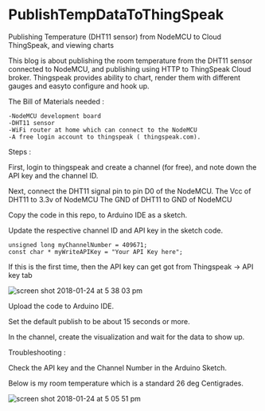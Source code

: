 # PublishTempDataToThingSpeak
Publishing Temperature (DHT11 sensor) from NodeMCU to Cloud ThingSpeak, and viewing charts

This blog is about publishing the room temperature from the DHT11 sensor connected to NodeMCU, and publishing using HTTP to ThingSpeak Cloud broker.
Thingspeak provides ability to chart, render them with different gauges and easyto configure and hook up.

The Bill of Materials needed :

	-NodeMCU development board
	-DHT11 sensor
	-WiFi router at home which can connect to the NodeMCU
	-A free login account to thingspeak ( thingspeak.com).

Steps :

First, login to thingspeak and create a channel (for free), and note down the API key and the channel ID.

Next, connect the DHT11 signal pin to pin D0 of the NodeMCU.
The Vcc of DHT11 to 3.3v of NodeMCU
The GND of DHT11 to GND of NodeMCU

Copy the code in this repo, to Arduino IDE as a sketch.

Update the respective channel ID and API key in the sketch code.

	unsigned long myChannelNumber = 409671;
	const char * myWriteAPIKey = "Your API Key here";

If this is the first time, then the API key can get got from Thingspeak -> API key tab

![screen shot 2018-01-24 at 5 38 03 pm](https://user-images.githubusercontent.com/14288989/35331460-722137a4-012d-11e8-81e5-2fa5b4503685.png)


Upload the code to Arduino IDE.

Set the default publish to be about 15 seconds or more.

In the channel, create the visualization and wait for the data to show up.


Troubleshooting :

Check the API key and the Channel Number in the Arduino Sketch.


Below is my room temperature which is a standard 26 deg Centigrades.

![screen shot 2018-01-24 at 5 05 51 pm](https://user-images.githubusercontent.com/14288989/35330269-e47ac5e0-0128-11e8-9e36-7e2c16f23c88.png)




